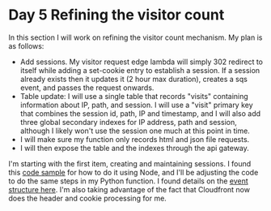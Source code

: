 # Day 5 Refining the visitor count

In this section I will work on refining the visitor count mechanism. My plan is as follows:

- Add sessions. My visitor request edge lambda will simply 302 redirect to itself while adding a set-cookie entry to establish a session. If a session already exists then it updates it (2 hour max duration), creates a sqs event, and passes the request onwards.
- Table update: I will use a single table that records "visits" containing information about IP, path, and session. I will use a "visit" primary key that combines the session id, path, IP and timestamp, and I will also add three global secondary indexes for IP address, path and session, although I likely won't use the session one much at this point in time.
- I will make sure my function only records html and json file requests.
- I will then expose the table and the indexes through the api gateway.

I'm starting with the first item, creating and maintaining sessions. I found this [code sample](https://gist.github.com/davemaple/64e205f553121675c0ad1a29a7cb86bd) for how to do it using Node, and I'll be adjusting the code to do the same steps in my Python function. I found details on the [event structure here](https://docs.aws.amazon.com/AmazonCloudFront/latest/DeveloperGuide/functions-event-structure.html#functions-event-structure-query-header-cookie). I'm also taking advantage of the fact that Cloudfront now does the header and cookie processing for me.
